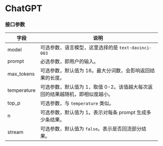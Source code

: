 # ChatGPT

### 接口参数

| 字段        | 说明                                                                         |
| ----------- | ---------------------------------------------------------------------------- |
| model       | 可选参数，语言模型，这里选择的是 `text-davinci-003`                          |
| prompt      | 必选参数，即用户的输入。                                                     |
| max_tokens  | 可选参数，默认值为 16。最大分词数，会影响返回结果的长度。                    |
| temperature | 可选参数，默认值为 1，取值 0-2。该值越大每次返回的结果越随机，即相似度越小。 |
| top_p       | 可选参数，与 `temperature` 类似。                                            |
| n           | 可选参数，默认值为 1。表示对每条 prompt 生成多少条结果。                     |
| stream      | 可选参数，默认值为 `false`。表示是否回流部分结果。                           |
